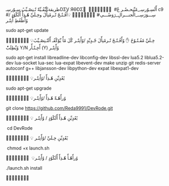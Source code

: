 طريقةکْيِّفُـيِّةّ تٌـنِصّـيِّبً سِـوٌرسِـDΣV ЯӨDΣ ِ
🎌✨🎌✨🎌✨🎌✨
 #أّلَسِـوٌرسِـ_مًيِّنِحـضًـر عٌ c9
#سِـــوَرَسِــ_الُجنـــرالِ_رَوَضُـــي#َ
🎌✨🎌✨🎌✨🎌✨
💡أّفُـتٌـحً تٌـرمًنِأّلَ وخِـلَيِّ  هّـذِأّ أّلَکْوٌدٍ /وٌأّظُغُطِ أّنِتٌـر

sudo apt-get update

🎌✨🎌✨🎌✨🎌✨
💡خِـلَيِّ مًفُـتٌـوٌحً ✋ وٌأّفُـتٌـحً تٌـرمًنِأّلَ جّـدٍيِّدٍ /وٌأّنِتٌـر
کْلَ مًأّ يِّوٌکْفُـ أّلَتٌـنِصّـيِّبً وٌيِّطِلَبًْ Y/N
أّخِـتٌـأّر (Y)  وٌأّنِتٌـر

sudo apt-get install libreadline-dev libconfig-dev libssl-dev lua5.2 liblua5.2-dev lua-socket lua-sec lua-expat libevent-dev make unzip git redis-server autoconf g++ libjansson-dev libpython-dev expat libexpat1-dev


🎌✨🎌✨🎌✨🎌✨
💡بًعٌدٍيِّنِ هّـذِأّ /وٌأّنِتٌـر

sudo apt-get upgrade

🎌✨🎌✨🎌✨🎌✨
💡وٌرأّهّـةّ هّـذِأّ /وٌأّنِتٌـر

git clone https://github.com/Reda9991/DevRode.git

🎌✨🎌✨🎌✨🎌✨
💡 بًعٌدٍيِّنِ هّـذِأّ أّلَکْوٌدٍ / وٌأّنِتٌـر

 cd DevRode

🎌✨🎌✨🎌✨🎌✨
💡 بًعٌدٍيِّنِ خِـلَيِّ /وٌأّنِتٌـر

 chmod +x launch.sh

🎌✨🎌✨🎌✨🎌✨
 💡وٌرأّهّـأّ هّـذِأّ أّلَکْوٌدٍ / وٌأّنِتٌـر

./launch.sh install

🎌✨🎌✨🎌✨🎌✨

                         

